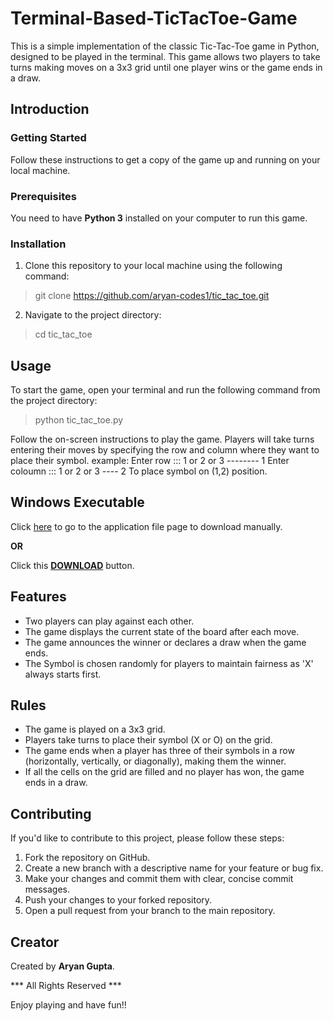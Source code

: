 # Terminal-Based-TicTacToe-Game
This is a simple implementation of the classic Tic-Tac-Toe game in Python, designed to be played in the terminal. This game allows two players to take turns making moves on a 3x3 grid until one player wins or the game ends in a draw.
## Introduction
### Getting Started
Follow these instructions to get a copy of the game up and running on your local machine.

### Prerequisites
You need to have **Python 3** installed on your computer to run this game.

### Installation
1. Clone this repository to your local machine using the following command:
  > git clone https://github.com/aryan-codes1/tic_tac_toe.git

2. Navigate to the project directory:
  > cd tic_tac_toe

## Usage
To start the game, open your terminal and run the following command from the project directory:
 > python tic_tac_toe.py
  
Follow the on-screen instructions to play the game. Players will take turns entering their moves by specifying the row and column where they want to place their symbol.
example: Enter row ::: 1 or 2 or 3 -------- 1
         Enter coloumn ::: 1 or 2 or 3 ---- 2
To place symbol on (1,2) position.

## Windows Executable
Click [here](tic_tac_toe.exe) to go to the application file page to download manually.

**OR**

  Click this [**DOWNLOAD**](https://github.com/aryan-codes1/Terminal-Based-TicTacToe-Game/raw/main/tic_tac_toe.exe) button.

## Features
* Two players can play against each other.
* The game displays the current state of the board after each move.
* The game announces the winner or declares a draw when the game ends.
* The Symbol is chosen randomly for players to maintain fairness as 'X' always starts first.

## Rules
+ The game is played on a 3x3 grid.
+ Players take turns to place their symbol (X or O) on the grid.
+ The game ends when a player has three of their symbols in a row (horizontally, vertically, or diagonally), making them the winner.
+ If all the cells on the grid are filled and no player has won, the game ends in a draw.

##  Contributing
If you'd like to contribute to this project, please follow these steps:

1. Fork the repository on GitHub.
2. Create a new branch with a descriptive name for your feature or bug fix.
3. Make your changes and commit them with clear, concise commit messages.
4. Push your changes to your forked repository.
5. Open a pull request from your branch to the main repository.

## Creator 
Created by **Aryan Gupta**.

*** All Rights Reserved ***

Enjoy playing and have fun!!
